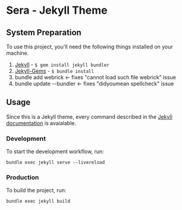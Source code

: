 # Sera - Jekyll Theme

## System Preparation

To use this project, you'll need the following things installed on your machine.

1. [Jekyll](http://jekyllrb.com/docs/) - `$ gem install jekyll bundler`
2. [Jekyll-Gems](http://jekyllrb.com/docs/) - `$ bundle install`
3. bundle add webrick <- fixes "cannot load such file webrick" issue
4. bundle update --bundler <- fixes "didyoumean spellcheck" issue
 

## Usage

Since this is a Jekyll theme, every command described in the [Jekyll documentation](https://jekyllrb.com/docs/) is avaialable.

### Development

To start the development workflow, run:

```
bundle exec jekyll serve --livereload
```

### Production

To build the project, run:

```
bundle exec jekyll build
```
